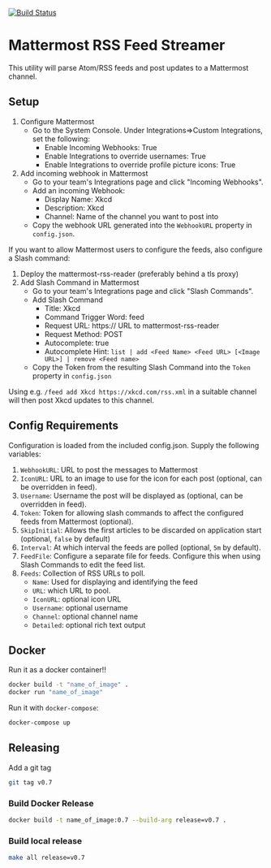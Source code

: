 [![Build Status](https://travis-ci.org/mjhuber/mattermost-rss-reader.svg?branch=master)](https://travis-ci.org/mjhuber/mattermost-rss-reader)
# Mattermost RSS Feed Streamer

This utility will parse Atom/RSS feeds and post updates to a Mattermost channel.

## Setup

1.  Configure Mattermost
    - Go to the System Console.  Under Integrations=>Custom Integrations, set the following:
      - Enable Incoming Webhooks: True
      - Enable Integrations to override usernames: True
      - Enable Integrations to override profile picture icons: True
2.  Add incoming webhook in Mattermost
    - Go to your team's Integrations page and click "Incoming Webhooks".
    - Add an incoming Webhook:
      - Display Name: Xkcd
      - Description: Xkcd
      - Channel: Name of the channel you want to post into
    - Copy the webhook URL generated into the `WebhookURL` property in `config.json`.

If you want to allow Mattermost users to configure the feeds, also configure a Slash command:

1.  Deploy the mattermost-rss-reader (preferably behind a tls proxy)
2.  Add Slash Command in Mattermost
    - Go to your team's Integrations page and click "Slash Commands".
    - Add Slash Command
      - Title: Xkcd
      - Command Trigger Word: feed
      - Request URL: https:// URL to mattermost-rss-reader
      - Request Method: POST
      - Autocomplete: true
      - Autocomplete Hint: `list | add <Feed Name> <Feed URL> [<Image URL>] | remove <Feed name>`
    - Copy the Token from the resulting Slash Command into the `Token` property in `config.json`

Using e.g. `/feed add Xkcd https://xkcd.com/rss.xml` in a suitable channel will then post Xkcd
updates to this channel.

## Config Requirements

Configuration is loaded from the included config.json.  Supply the following variables:

1.  `WebhookURL`: URL to post the messages to Mattermost
3.  `IconURL`: URL to an image to use for the icon for each post (optional, can be overridden in feed).
4.  `Username`: Username the post will be displayed as (optional, can be overridden in feed).
5.  `Token`: Token for allowing slash commands to affect the configured feeds from Mattermost (optional).
6.  `SkipInitial`: Allows the first articles to be discarded on application start (optional, `false` by default)
7.  `Interval`: At which interval the feeds are polled (optional, `5m` by default).
8.  `FeedFile`: Configure a separate file for feeds.  Configure this when using Slash Commands to edit the feed list.
9.  `Feeds`: Collection of RSS URLs to poll.
    - `Name`: Used for displaying and identifying the feed
    - `URL`: which URL to pool.
    - `IconURL`: optional icon URL
    - `Username`: optional username
    - `Channel`: optional channel name
    - `Detailed`: optional rich text output

## Docker

Run it as a docker container!!
```bash
docker build -t "name_of_image" .
docker run "name_of_image"
```
Run it with `docker-compose`:
```bash
docker-compose up
```

## Releasing

Add a git tag
```bash
git tag v0.7
```

### Build Docker Release

```bash
docker build -t name_of_image:0.7 --build-arg release=v0.7 .
```

### Build local release

```bash
make all release=v0.7
```
